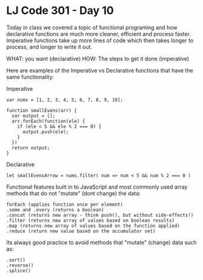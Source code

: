 # LJ Code 301 - Day 10

Today in class we covered a topic of functional programing and how declarative
functions are much more cleaner, efficient and process faster. Imperative functions
take up more lines of code which then takes longer to process, and longer to write it out.

WHAT: you want (declarative)
HOW: The steps to get it done (imperative)

Here are examples of the Imperative vs Declarative functions that have the same functionality:

Imperative
```
var nums = [1, 2, 3, 4, 5, 6, 7, 8, 9, 10];

function smallEvens(arr) {
  var output = [];
  arr.forEach(function(ele) {
    if (ele < 5 && ele % 2 === 0) {
      output.push(ele);
    }
  })
  return output;
}
```
Declarative
```
let smallEvensArrow = nums.filter( num => num < 5 && num % 2 === 0 )
```
Functional features built in to JavaScript and most commonly used array methods that do not "mutate" (dont change) the data:
```
forEach (applies function once per element)
.some and .every (returns a boolean)
.concat (returns new array - think push(), but without side-effects!)
.filter (returns new array of values based on boolean results)
.map (returns new array of values based on the function applied)
.reduce (return new value based on the accumulator set)
```
Its always good practice to avoid methods that "mutate" (change) data such as:
```
.sort()
.reverse()
.splice()
```
